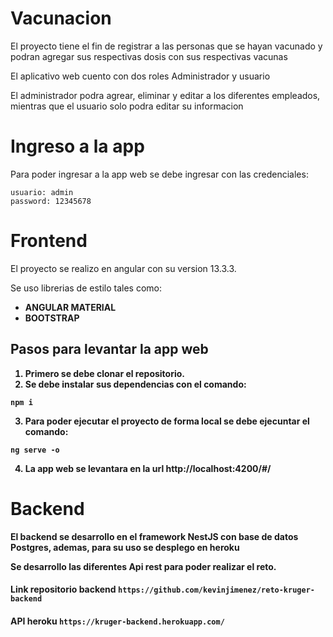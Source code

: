 # Vacunacion

El proyecto tiene el fin de registrar a las personas que se hayan vacunado y podran agregar sus respectivas dosis con sus respectivas vacunas

El aplicativo web cuento con dos roles Administrador y usuario

El administrador podra agrear, eliminar y editar a los diferentes empleados, mientras que el usuario solo podra editar su informacion



# Ingreso a la app
Para poder ingresar a la app web se debe ingresar con las credenciales:

```
usuario: admin
password: 12345678
```


# Frontend

El proyecto se realizo en angular con su version 13.3.3.

Se uso librerias de estilo tales como: 
- <strong>ANGULAR MATERIAL<strong>
- <strong>BOOTSTRAP<strong>

## Pasos para levantar la app web
1. Primero se debe clonar el repositorio.
2. Se debe instalar sus dependencias con el comando:
``` 
npm i
```
3. Para poder ejecutar el proyecto de forma local se debe ejecuntar el comando:
``` 
ng serve -o
```
4. La app web se levantara en la url http://localhost:4200/#/

# Backend

El backend se desarrollo en el framework NestJS con base de datos Postgres, ademas, para su uso se desplego en heroku

Se desarrollo las diferentes Api rest para poder realizar el reto.

#### Link repositorio backend `https://github.com/kevinjimenez/reto-kruger-backend`

#### API heroku `https://kruger-backend.herokuapp.com/`

